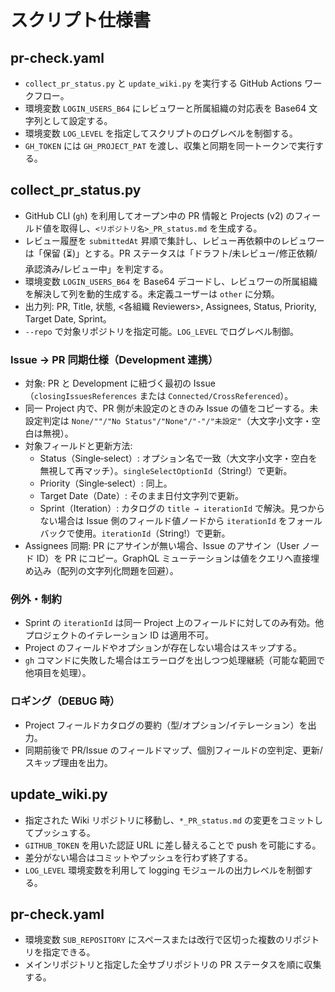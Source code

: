 # スクリプト仕様書

## pr-check.yaml
- `collect_pr_status.py` と `update_wiki.py` を実行する GitHub Actions ワークフロー。
- 環境変数 `LOGIN_USERS_B64` にレビュワーと所属組織の対応表を Base64 文字列として設定する。
- 環境変数 `LOG_LEVEL` を指定してスクリプトのログレベルを制御する。
- `GH_TOKEN` には `GH_PROJECT_PAT` を渡し、収集と同期を同一トークンで実行する。

## collect_pr_status.py
- GitHub CLI (`gh`) を利用してオープン中の PR 情報と Projects (v2) のフィールド値を取得し、`<リポジトリ名>_PR_status.md` を生成する。
- レビュー履歴を `submittedAt` 昇順で集計し、レビュー再依頼中のレビュワーは「保留 (⏳)」とする。PR ステータスは「ドラフト/未レビュー/修正依頼/承認済み/レビュー中」を判定する。
- 環境変数 `LOGIN_USERS_B64` を Base64 デコードし、レビュワーの所属組織を解決して列を動的生成する。未定義ユーザーは `other` に分類。
- 出力列: PR, Title, 状態, <各組織 Reviewers>, Assignees, Status, Priority, Target Date, Sprint。
- `--repo` で対象リポジトリを指定可能。`LOG_LEVEL` でログレベル制御。

### Issue → PR 同期仕様（Development 連携）
- 対象: PR と Development に紐づく最初の Issue（`closingIssuesReferences` または `Connected/CrossReferenced`）。
- 同一 Project 内で、PR 側が未設定のときのみ Issue の値をコピーする。未設定判定は `None/""/"No Status"/"None"/"-"/"未設定"`（大文字小文字・空白は無視）。
- 対象フィールドと更新方法:
  - Status（Single‑select）: オプション名で一致（大文字小文字・空白を無視して再マッチ）。`singleSelectOptionId`（String!）で更新。
  - Priority（Single‑select）: 同上。
  - Target Date（Date）: そのまま日付文字列で更新。
  - Sprint（Iteration）: カタログの `title → iterationId` で解決。見つからない場合は Issue 側のフィールド値ノードから `iterationId` をフォールバックで使用。`iterationId`（String!）で更新。
- Assignees 同期: PR にアサインが無い場合、Issue のアサイン（User ノード ID）を PR にコピー。GraphQL ミューテーションは値をクエリへ直接埋め込み（配列の文字列化問題を回避）。

### 例外・制約
- Sprint の `iterationId` は同一 Project 上のフィールドに対してのみ有効。他プロジェクトのイテレーション ID は適用不可。
- Project のフィールドやオプションが存在しない場合はスキップする。
- `gh` コマンドに失敗した場合はエラーログを出しつつ処理継続（可能な範囲で他項目を処理）。

### ロギング（DEBUG 時）
- Project フィールドカタログの要約（型/オプション/イテレーション）を出力。
- 同期前後で PR/Issue のフィールドマップ、個別フィールドの空判定、更新/スキップ理由を出力。

## update_wiki.py
- 指定された Wiki リポジトリに移動し、`*_PR_status.md` の変更をコミットしてプッシュする。
- `GITHUB_TOKEN` を用いた認証 URL に差し替えることで push を可能にする。
- 差分がない場合はコミットやプッシュを行わず終了する。
- `LOG_LEVEL` 環境変数を利用して logging モジュールの出力レベルを制御する。

## pr-check.yaml
- 環境変数 `SUB_REPOSITORY` にスペースまたは改行で区切った複数のリポジトリを指定できる。
- メインリポジトリと指定した全サブリポジトリの PR ステータスを順に収集する。
